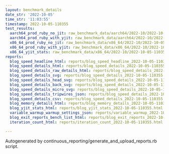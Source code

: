 ```yaml
---
layout: benchmark_details
date_str: '2022-10-05'
time_str: '11:03:55'
timestamp: 2022-10-05-110355
test_results:
  aarch64_prod_ruby_no_jit: raw_benchmark_data/aarch64/2022-10/2022-10-05-110355_basic_benchmark_aarch64_prod_ruby_no_jit.json
  aarch64_prod_ruby_with_yjit: raw_benchmark_data/aarch64/2022-10/2022-10-05-110355_basic_benchmark_aarch64_prod_ruby_with_yjit.json
  x86_64_prod_ruby_no_jit: raw_benchmark_data/x86_64/2022-10/2022-10-05-110355_basic_benchmark_x86_64_prod_ruby_no_jit.json
  x86_64_prod_ruby_with_yjit: raw_benchmark_data/x86_64/2022-10/2022-10-05-110355_basic_benchmark_x86_64_prod_ruby_with_yjit.json
  x86_64_yjit_stats: raw_benchmark_data/x86_64/2022-10/2022-10-05-110355_basic_benchmark_x86_64_yjit_stats.json
reports:
  blog_speed_headline_html: reports/blog_speed_headline_2022-10-05-110355.html
  blog_speed_details_html: reports/blog_speed_details_2022-10-05-110355.html
  blog_speed_details_raw_details_html: reports/blog_speed_details_2022-10-05-110355.raw_details.html
  blog_speed_details_svg: reports/blog_speed_details_2022-10-05-110355.svg
  blog_speed_details_head_svg: reports/blog_speed_details_2022-10-05-110355.head.svg
  blog_speed_details_back_svg: reports/blog_speed_details_2022-10-05-110355.back.svg
  blog_speed_details_micro_svg: reports/blog_speed_details_2022-10-05-110355.micro.svg
  blog_speed_details_tripwires_json: reports/blog_speed_details_2022-10-05-110355.tripwires.json
  blog_speed_details_csv: reports/blog_speed_details_2022-10-05-110355.csv
  blog_memory_details_html: reports/blog_memory_details_2022-10-05-110355.html
  blog_yjit_stats_html: reports/blog_yjit_stats_2022-10-05-110355.html
  variable_warmup_warmup_settings_json: reports/variable_warmup_2022-10-05-110355.warmup_settings.json
  blog_exit_reports_bench_list_html: reports/blog_exit_reports_2022-10-05-110355.bench_list.html
  iteration_count_html: reports/iteration_count_2022-10-05-110355.html

---
```

Autogenerated by continuous_reporting/generate_and_upload_reports.rb script.
